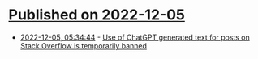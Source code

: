 # [Published on 2022-12-05](index.md)

* [2022-12-05, 05:34:44](https://news.ycombinator.com/item?id=33861846) - [Use of ChatGPT generated text for posts on Stack Overflow is temporarily banned](https://meta.stackoverflow.com/questions/421831/temporary-policy-chatgpt-is-banned)
